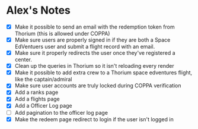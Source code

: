 # Alex's Notes

- [x] Make it possible to send an email with the redemption token from Thorium (this is allowed under COPPA)
- [x] Make sure users are properly signed in if they are both a Space EdVentuers user and submit a flight record with an email.
- [x] Make sure it properly redirects the user once they've registered a center.
- [x] Clean up the queries in Thorium so it isn't reloading every render
- [x] Make it possible to add extra crew to a Thorium space edventures flight, like the captain/admiral
- [x] Make sure user accounts are truly locked during COPPA verification
- [x] Add a ranks page
- [x] Add a flights page
- [x] Add a Officer Log page
- [ ] Add pagination to the officer log page
- [x] Make the redeem page redirect to login if the user isn't logged in
